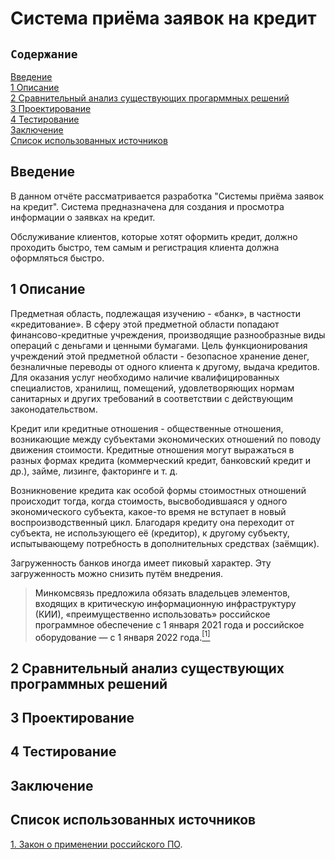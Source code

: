 # Система приёма заявок на кредит
## `Содержание`
[Введение](#introduction)  
[1 Описание](#description)  
[2 Сравнительный анализ существующих прогарммных решений](#existingSoftware)    
[3 Проектирование](#design)  
[4 Тестирование](#testing)    
[Заключение](#conclusion)  
[Список использованных источников](#bibliography)  

<a name="introduction"/>

## Введение

В данном отчёте рассматривается разработка "Системы приёма заявок на кредит". Система предназначена для создания и просмотра информации о заявках на кредит.

Обслуживание клиентов, которые хотят оформить кредит, должно проходить быстро, тем самым и регистрация клиента должна оформляться быстро.

<a name="description"/>

## 1 Описание

Предметная область, подлежащая изучению - «банк», в частности «кредитование». В сферу этой предметной области попадают финансово-кредитные учреждения, производящие разнообразные виды операций с деньгами и ценными бумагами. Цель функционирования учреждений этой предметной области - безопасное хранение денег, безналичные переводы от одного клиента к другому, выдача кредитов. Для оказания услуг необходимо наличие квалифицированных специалистов, хранилищ, помещений, удовлетворяющих нормам санитарных и других требований в соответствии с действующим законодательством.

Кредит или кредитные отношения - общественные отношения, возникающие между субъектами экономических отношений по поводу движения стоимости. Кредитные отношения могут выражаться в разных формах кредита (коммерческий кредит, банковский кредит и др.), займе, лизинге, факторинге и т. д.

Возникновение кредита как особой формы стоимостных отношений происходит тогда, когда стоимость, высвободившаяся у одного экономического субъекта, какое-то время не вступает в новый воспроизводственный цикл. Благодаря кредиту она переходит от субъекта, не использующего её (кредитор), к другому субъекту, испытывающему потребность в дополнительных средствах (заёмщик).

Загруженность банков иногда имеет пиковый характер. Эту загруженность можно снизить путём внедрения.

> Минкомсвязь предложила обязать владельцев элементов, входящих в критическую информационную инфраструктуру (КИИ), «преимущественно использовать» российское программное обеспечение с 1 января 2021 года и российское оборудование — с 1 января 2022 года.[<sup>[1]</sup>]($sourse_1)

<a name="existingSoftware"/>

## 2 Сравнительный анализ существующих программных решений



<a name="design"/>

## 3 Проектирование

<a name="testing"/>

## 4 Тестирование

<a name="conclusion"/>

## Заключение

<a name="bibliography"/>

## Список использованных источников

<a name="sourse_1">
  
[1. Закон о применении российского ПО](https://www.rbc.ru/technology_and_media/20/05/2020/5ec3f99e9a79472ccb6b522d#:~:text=%D0%9C%D0%B8%D0%BD%D0%BA%D0%BE%D0%BC%D1%81%D0%B2%D1%8F%D0%B7%D1%8C%20%D0%BF%D1%80%D0%B5%D0%B4%D0%BB%D0%BE%D0%B6%D0%B8%D0%BB%D0%B0%20%D0%BE%D0%B1%D1%8F%D0%B7%D0%B0%D1%82%D1%8C%20%D0%B2%D0%BB%D0%B0%D0%B4%D0%B5%D0%BB%D1%8C%D1%86%D0%B5%D0%B2%20%D1%8D%D0%BB%D0%B5%D0%BC%D0%B5%D0%BD%D1%82%D0%BE%D0%B2%2C%20%D0%B2%D1%85%D0%BE%D0%B4%D1%8F%D1%89%D0%B8%D1%85%20%D0%B2%20%D0%BA%D1%80%D0%B8%D1%82%D0%B8%D1%87%D0%B5%D1%81%D0%BA%D1%83%D1%8E%20%D0%B8%D0%BD%D1%84%D0%BE%D1%80%D0%BC%D0%B0%D1%86%D0%B8%D0%BE%D0%BD%D0%BD%D1%83%D1%8E%20%D0%B8%D0%BD%D1%84%D1%80%D0%B0%D1%81%D1%82%D1%80%D1%83%D0%BA%D1%82%D1%83%D1%80%D1%83%20(%D0%9A%D0%98%D0%98)%2C%20%C2%AB%D0%BF%D1%80%D0%B5%D0%B8%D0%BC%D1%83%D1%89%D0%B5%D1%81%D1%82%D0%B2%D0%B5%D0%BD%D0%BD%D0%BE%20%D0%B8%D1%81%D0%BF%D0%BE%D0%BB%D1%8C%D0%B7%D0%BE%D0%B2%D0%B0%D1%82%D1%8C%C2%BB%20%D1%80%D0%BE%D1%81%D1%81%D0%B8%D0%B9%D1%81%D0%BA%D0%B8%D0%B9%20%D1%81%D0%BE%D1%84%D1%82%20%D1%81%201%20%D1%8F%D0%BD%D0%B2%D0%B0%D1%80%D1%8F%202021%20%D0%B3%D0%BE%D0%B4%D0%B0%20%D0%B8%20%D1%80%D0%BE%D1%81%D1%81%D0%B8%D0%B9%D1%81%D0%BA%D0%BE%D0%B5%20%D0%BE%D0%B1%D0%BE%D1%80%D1%83%D0%B4%D0%BE%D0%B2%D0%B0%D0%BD%D0%B8%D0%B5%C2%A0%E2%80%94%20%D1%81%201%20%D1%8F%D0%BD%D0%B2%D0%B0%D1%80%D1%8F%202022%20%D0%B3%D0%BE%D0%B4%D0%B0).
